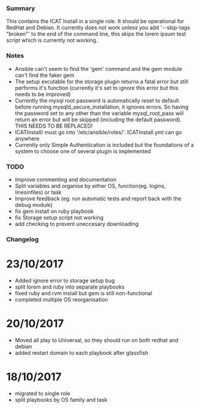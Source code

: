 ### Summary

This contains the ICAT Install in a single role. It should be operational for RedHat and Debian. It currently does not work unless you add '--skip-tags "broken"' to the end of the command line, this skips the lorem ipsum test script which is currently not working.

### Notes
* Ansible can't seem to find the 'gem' command and the gem module can't find the faker gem
* The setup excutable for the storage plugin returns a fatal error but still performs it's function (currently it's set to ignore this error but this needs to be improved)
* Currently the mysql root password is automatically reset to default before running mysqld_secure_installation, it ignores errors. So having the password set to any other than the variable mysql_root_pass will return an error but will be skipped (including the default password). THIS NEEDS TO BE REPLACED!
* ICATInstall/ must go into '/etc/ansible/roles/'. ICATInstall.yml can go anywhere
* Currently only Simple Authentication is included but the foundations of a system to choose one of several plugin is implemented

### TODO
* Improve commenting and documentation
* Split variables and organise by either OS, function(eg. logins, linesinfiles) or task
* Improve feedback (eg. run automatic tests and report back with the debug module)
* fix gem install on ruby playbook
* fix Storage setup script not working
* add checking to prevent uneccesary downloading

### Changelog

# 23/10/2017
* Added ignore error to storage setup bug
* split lorem and ruby into separate playbooks
* fixed ruby and rvm install but gem is still non-functional
* completed multiple OS reorganisation

# 20/10/2017
* Moved all play to Universal, so they should run on both redhat and debian
* added restart domain to each playbook after glassfish

# 18/10/2017
* migrated to single role
* split playbooks by OS family and task
